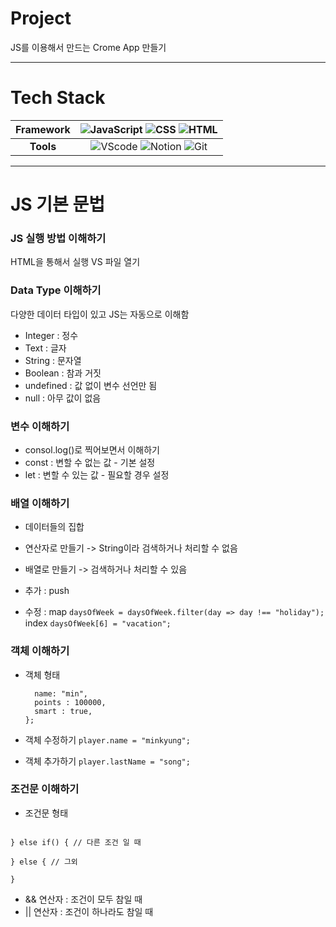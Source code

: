 # Project

JS를 이용해서 만드는 Crome App 만들기

---

# Tech Stack

| Framework | ![JavaScript](https://img.shields.io/badge/JavaScript-F7DF1E.svg?style=flat&logo=javascript&logoColor=white) ![CSS](https://img.shields.io/badge/-CSS3-1572B6?logo=css3&logoColor=white) ![HTML](https://img.shields.io/badge/-HTML5-E34F26?logo=html5&logoColor=white) |
| :-------: | :---------------------------------------------------------------------------------------------------------------------------------------------------------------------------------------------------------------------------------------------------------------------: |
| **Tools** |        ![VScode](https://img.shields.io/badge/VScode-FF2D54?logo=visualstudiocode&logoColor=white) ![Notion](https://img.shields.io/badge/-Notion-000000?logo=notion&logoColor=white) ![Git](https://img.shields.io/badge/-Git-F05032?logo=git&logoColor=white)         |

---
# JS 기본 문법

### JS 실행 방법 이해하기

HTML을 통해서 실행 VS 파일 열기

### Data Type 이해하기

다양한 데이터 타입이 있고 JS는 자동으로 이해함

- Integer : 정수
- Text : 글자
- String : 문자열
- Boolean : 참과 거짓
- undefined : 값 없이 변수 선언만 됨
- null : 아무 값이 없음

### 변수 이해하기

- consol.log()로 찍어보면서 이해하기
- const : 변할 수 없는 값 - 기본 설정
- let : 변할 수 있는 값 - 필요할 경우 설정

### 배열 이해하기

- 데이터들의 집합
- 연산자로 만들기 -> String이라 검색하거나 처리할 수 없음
- 배열로 만들기 -> 검색하거나 처리할 수 있음

- 추가 : push
- 수정 : map
  `daysOfWeek = daysOfWeek.filter(day => day !== "holiday");`
  index
  `daysOfWeek[6] = "vacation";`

### 객체 이해하기

- 객체 형태

  ```const player = {
    name: "min",
    points : 100000,
    smart : true,
  };
  ```

- 객체 수정하기
  `player.name = "minkyung";`
- 객체 추가하기
  `player.lastName = "song";`

### 조건문 이해하기

- 조건문 형태

```if() { // 참일 때

} else if() { // 다른 조건 일 때

} else { // 그외

}
```

- && 연산자 : 조건이 모두 참일 때
- || 연산자 : 조건이 하나라도 참일 때

